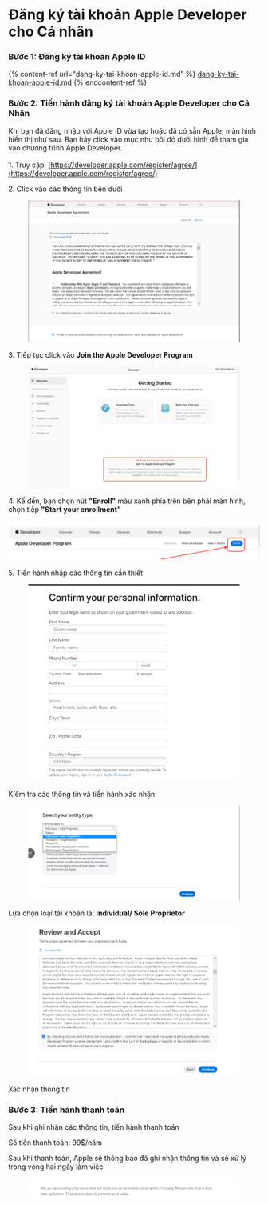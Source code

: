 # Đăng ký tài khoản Apple Developer cho Cá nhân

### Bước 1: Đăng ký tài khoản Apple ID

{% content-ref url="dang-ky-tai-khoan-apple-id.md" %}
[dang-ky-tai-khoan-apple-id.md](dang-ky-tai-khoan-apple-id.md)
{% endcontent-ref %}

### Bước 2: Tiến hành đăng ký tài khoản Apple Developer cho Cá Nhân

Khi bạn đã đăng nhập với Apple ID vừa tạo hoặc đã có sẵn Apple, màn hình hiển thị như sau. Bạn hãy click vào mục như bôi đỏ dưới hình để tham gia vào chương trình Apple Developer.\
\
1\. Truy cập: [https://developer.apple.com/register/agree/](https://developer.apple.com/register/agree/)

2\. Click vào các thông tin bên dưới

<figure><img src="../../.gitbook/assets/image (19).png" alt=""><figcaption></figcaption></figure>

3\. Tiếp tục click vào **Join the Apple Developer Program**

<figure><img src="../../.gitbook/assets/image (2) (5).png" alt=""><figcaption></figcaption></figure>

4\. Kế đến, bạn chọn nút **"Enroll"** màu xanh phía trên bên phải màn hình, chọn tiếp **"Start your enrollment"**

****![](<../../.gitbook/assets/image (40).png>)****

5\. Tiến hành nhập các thông tin cần thiết

<figure><img src="../../.gitbook/assets/image (46).png" alt=""><figcaption></figcaption></figure>

Kiểm tra các thông tin và tiến hành xác nhận

<figure><img src="../../.gitbook/assets/image (3) (2).png" alt=""><figcaption></figcaption></figure>

Lựa chọn loại tài khoản là: **Individual/ Sole Proprietor**

<figure><img src="../../.gitbook/assets/image (42).png" alt=""><figcaption></figcaption></figure>

Xác nhận thông tin

### Bước 3: Tiến hành thanh toán

Sau khi ghi nhận các thông tin, tiến hành thanh toán

Số tiền thanh toán: 99$/năm

Sau khi thanh toán, Apple sẽ thông báo đã ghi nhận thông tin và sẽ xử lý trong vòng hai ngày làm việc

<figure><img src="../../.gitbook/assets/image (4).png" alt=""><figcaption></figcaption></figure>
